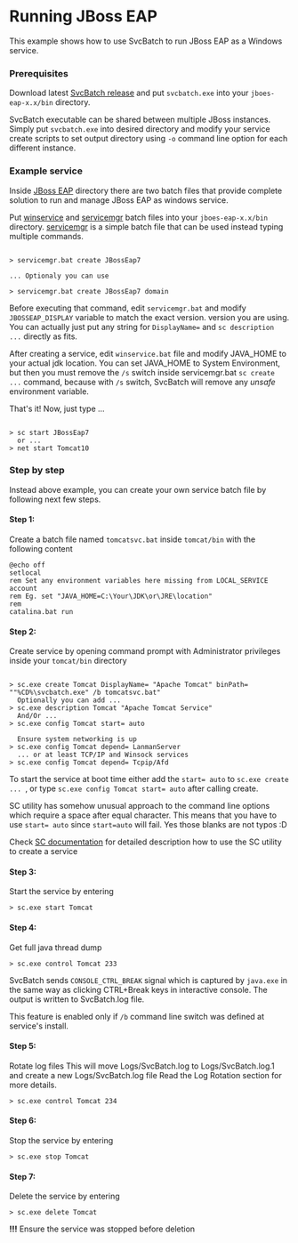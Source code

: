 # Running JBoss EAP

This example shows how to use SvcBatch to run JBoss EAP
as a Windows service.

### Prerequisites

Download latest [SvcBatch release](https://github.com/mturk/svcbatch/releases)
and put `svcbatch.exe` into your `jboes-eap-x.x/bin` directory.

SvcBatch executable can be shared between multiple JBoss instances.
Simply put `svcbatch.exe` into desired directory and modify
your service create scripts to set output directory  using `-o`
command line option for each different instance.


### Example service

Inside [JBoss EAP](jboeseap/) directory there are two batch files that
provide complete solution to run and manage JBoss EAP as
windows service.


Put [winservice](jboeseap/winservice.bat) and [servicemgr](jboeseap/servicemgr.bat)
batch files into your `jboes-eap-x.x/bin` directory.
[servicemgr](jboeseap/servicemgr.bat) is a simple batch file
that can be used instead typing multiple commands.

```no-highlight

> servicemgr.bat create JBossEap7

... Optionaly you can use

> servicemgr.bat create JBossEap7 domain

```

Before executing that command, edit `servicemgr.bat` and modify
`JBOSSEAP_DISPLAY` variable to match the exact version.
version you are using. You can actually just put any string
for `DisplayName=` and `sc description ...` directly as fits.

After creating a service, edit `winservice.bat` file and modify
JAVA_HOME to your actual jdk location. You can set JAVA_HOME to
System Environment, but then you must remove the `/s` switch inside
servicemgr.bat `sc create ...` command, because with `/s` switch,
SvcBatch will remove any *unsafe* environment variable.

That's it! Now, just type ...
```no-highlight

> sc start JBossEap7
  or ...
> net start Tomcat10

```

### Step by step

Instead above example, you can create your own
service batch file by following next few steps.

#### Step 1:
Create a batch file named `tomcatsvc.bat` inside `tomcat/bin`
with the following content

```batchfile
@echo off
setlocal
rem Set any environment variables here missing from LOCAL_SERVICE account
rem Eg. set "JAVA_HOME=C:\Your\JDK\or\JRE\location"
rem
catalina.bat run

```

#### Step 2:
Create service by opening command prompt with Administrator
privileges inside your `tomcat/bin` directory

```no-highlight

> sc.exe create Tomcat DisplayName= "Apache Tomcat" binPath= ""%CD%\svcbatch.exe" /b tomcatsvc.bat"
  Optionally you can add ...
> sc.exe description Tomcat "Apache Tomcat Service"
  And/Or ...
> sc.exe config Tomcat start= auto

  Ensure system networking is up
> sc.exe config Tomcat depend= LanmanServer
  ... or at least TCP/IP and Winsock services
> sc.exe config Tomcat depend= Tcpip/Afd

```

To start the service at boot time either add the `start= auto` to `sc.exe create ... `,
or type `sc.exe config Tomcat start= auto` after calling create.

SC utility has somehow unusual approach to the command line options
which require a space after equal character. This means that you have
to use `start= auto` since `start=auto` will fail. Yes those
blanks are not typos :D

Check [SC documentation](https://docs.microsoft.com/en-us/windows-server/administration/windows-commands/sc-create)
for detailed description how to use the SC utility to create a service

#### Step 3:
Start the service by entering

```no-highlight
> sc.exe start Tomcat

```

#### Step 4:
Get full java thread dump

```no-highlight
> sc.exe control Tomcat 233

```
SvcBatch sends `CONSOLE_CTRL_BREAK` signal which is captured
by `java.exe` in the same way as clicking CTRL+Break keys in interactive console.
The output is written to SvcBatch.log file.

This feature is enabled only if `/b` command line switch was
defined at service's install.

#### Step 5:
Rotate log files
This will move Logs/SvcBatch.log to Logs/SvcBatch.log.1
and create a new Logs/SvcBatch.log file
Read the Log Rotation section for more details.

```no-highlight
> sc.exe control Tomcat 234

```

#### Step 6:
Stop the service by entering

```no-highlight
> sc.exe stop Tomcat

```

#### Step 7:
Delete the service by entering

```no-highlight
> sc.exe delete Tomcat

```

**!!!** Ensure the service was stopped before deletion
